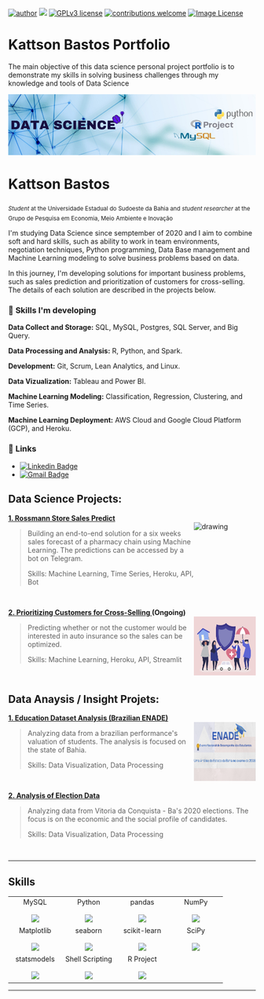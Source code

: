 [![author](https://img.shields.io/badge/author-KattsonBastos-red.svg)](https://linkedin.com/in/kattson-bastos-07b07a194/) [![](https://img.shields.io/badge/python-3.7+-blue.svg)](https://www.python.org/downloads/release/python-365/) [![GPLv3 license](https://img.shields.io/badge/License-GPLv3-blue.svg)](http://perso.crans.org/besson/LICENSE.html) [![contributions welcome](https://img.shields.io/badge/Contributions-Welcome-brightgreen.svg?style=flat)](https://github.com/KattsonBastos/KattsonBastos/issues) [![Image License](https://img.shields.io/badge/Banner:-Credits-red.svg?style=flat)](https://github.com/KattsonBastos/KattsonBastos/blob/main/Image%20License.txt)

# Kattson Bastos Portfolio

The main objective of this data science personal project portfolio is to demonstrate my skills in solving business challenges through my knowledge and tools of Data Science

<p align="center">
  <img src="banner.png" >
</p>

# Kattson Bastos
<sub>*Student* at the Universidade Estadual do Sudoeste da Bahia and *student researcher* at the Grupo de Pesquisa em Economia, Meio Ambiente e Inovação</sub>

I'm studying Data Science since semptember of 2020 and I aim to combine soft and hard skills, such as ability to work in team environments, negotiation techniques, Python programming, Data Base management and Machine Learning modeling to solve business problems based on data.

In this journey, I'm developing solutions for important business problems, such as sales prediction and prioritization of customers for cross-selling. The details of each solution are described in the projects below.

### 🎯 **Skills I'm developing**

**Data Collect and Storage:** SQL, MySQL, Postgres, SQL Server, and Big Query.

**Data Processing and Analysis:** R, Python, and Spark.

**Development:** Git, Scrum, Lean Analytics, and Linux. 

**Data Vizualization:** Tableau and Power BI.

**Machine Learning Modeling:** Classification, Regression, Clustering, and Time Series. 

**Machine Learning Deployment:** AWS Cloud and Google Cloud Platform (GCP), and Heroku.


### 🔗 **Links**

* [![Linkedin Badge](https://img.shields.io/badge/-KattsonBastos-blue?style=flat-square&logo=Linkedin&logoColor=white&link=https://www.linkedin.com/in/kattson-bastos-07b07a194/)](https://www.linkedin.com/in/kattson-bastos-07b07a194/)
* [![Gmail Badge](https://img.shields.io/badge/-kattsonbastos@gmail.com-c14438?style=flat-square&logo=Gmail&logoColor=white&link=mailto:kattsonbastos@gmail.com)](mailto:kattsonbastos@gmail.com)

## Data Science Projects:

<strong><a href="https://github.com/KattsonBastos/rossmann_sales_prediction">1. Rossmann Store Sales Predict</a></strong>
<br>
<a href="https://github.com/KattsonBastos/rossmann_sales_prediction">
	<img src="https://www.rossmann.de/dam/jcr:f83a6bfd-e46c-4063-844e-59ffa529ed80/Buehne_Startseite_Ueber_uns.2017-01-11-08-36-49.jpg" alt="drawing" align="right" width="25%"  height="120"/>
</a>
> <p>Building an end-to-end solution for a six weeks sales forecast of a pharmacy chain using Machine Learning. The predictions can be accessed by a bot on Telegram.</p>
> <p>Skills: Machine Learning, Time Series, Heroku, API, Bot</p>
<br>

<strong><a href="https://github.com/KattsonBastos/health_insurance_cross_sell">2. Prioritizing Customers for Cross-Selling </a>(Ongoing)</strong>
<br>
<a href="https://github.com/KattsonBastos/health_insurance_cross_selln">
	<img src="https://github.com/KattsonBastos/health_insurance_cross_sell/blob/main/imgs/banner.jpg" alt="drawing" align="right" width="25%" height="120"/>
</a>
> <p>Predicting whether or not the customer would be interested in auto insurance so the sales can be optimized. </p>
> <p>Skills: Machine Learning, Heroku, API, Streamlit</p>
<br>

## Data Anaysis / Insight Projets:
<strong><a href="https://github.com/KattsonBastos/bahia_enade18_analysis">1. Education Dataset Analysis (Brazilian ENADE)</a></strong>
<br>
<a href="https://github.com/KattsonBastos/bahia_enade18_analysis">
	<img src="https://github.com/KattsonBastos/bahia_enade18_analysis/blob/main/img/banner.png" alt="drawing" align="right" width="25%" height="120"/>
</a>
> <p>Analyzing data from a brazilian performance's valuation of students. The analysis is focused on the state of Bahia. </p>
> <p>Skills: Data Visualization, Data Processing</p>
<br>

<strong><a href="https://github.com/KattsonBastos/eleicoes_vca_2020">2. Analysis of Election Data </a></strong>
<br>

> <p>Analyzing data from Vitoria da Conquista - Ba's 2020 elections. The focus is on the economic and the social profile of candidates. </p>
> <p>Skills: Data Visualization, Data Processing</p>
<br>

---
## Skills

<table>
  <tbody>
    <tr valign="top">
      <td width="25%" align="center">
        <span>MySQL</span><br><br>
        <img height="64px" src="https://cdn.svgporn.com/logos/mysql.svg">
      </td>
      <td width="25%" align="center">
        <span>Python</span><br><br>
        <img height="64px" src="https://cdn.svgporn.com/logos/python.svg">
      </td>
      <td width="25%" align="center">
        <span>pandas</span><br><br>
        <img height="64px" src="https://pandas.pydata.org/static/img/pandas.svg">
      </td>
      <td width="25%" align="center">
        <span>NumPy</span><br><br>
        <img height="64px" src="https://numpy.org/images/logos/numpy.svg">
      </td>
    </tr>
    <tr valign="top">
      <td width="25%" align="center">
        <span>Matplotlib</span><br><br>
        <img height="64px" src="https://matplotlib.org/_images/sphx_glr_logos2_001.png">
      </td>
      <td width="25%" align="center">
        <span>seaborn</span><br><br>
        <img height="64px" src="https://seaborn.pydata.org/_static/logo-wide-lightbg.svg">
      </td>
      <td width="25%" align="center">
        <span>scikit-learn</span><br><br>
        <img height="64px" src="https://scikit-learn.org/stable/_images/scikit-learn-logo-notext.png">
      </td>
      <td width="25%" align="center">
        <span>SciPy</span><br><br>
        <img height="64px" src="https://bids.berkeley.edu/sites/default/files/styles/450x254/public/projects/scipy_logo_450x254.png?itok=kcdZBxrP">
      </td>
    <tr valign="top">
      <td width="25%" align="center">
        <span>statsmodels</span><br><br>
        <img height="64px" src="https://www.statsmodels.org/stable/_images/statsmodels-logo-v2.svg">
      </td>
      <td width="25%" align="center">
        <span>Shell Scripting</span><br><br>
        <img height="64px" src="https://www.vectorlogo.zone/logos/gnu_bash/gnu_bash-official.svg">
      </td>
      <td width="25%" align="center">
        <span>R Project</span><br><br>
        <img height="64px" src="https://www.vectorlogo.zone/logos/r-project/r-project-ar21.svg">
      </td>
    </tr>
   </tbody>
</table>

---






